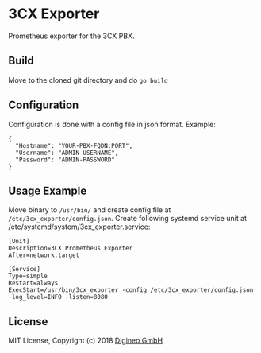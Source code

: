 3CX Exporter
============

Prometheus exporter for the 3CX PBX.

## Build

Move to the cloned git directory and do `go build`

## Configuration

Configuration is done with a config file in json format.
Example:
```
{
  "Hostname": "YOUR-PBX-FQDN:PORT",
  "Username": "ADMIN-USERNAME",
  "Password": "ADMIN-PASSWORD"
}
```

## Usage Example

Move binary to `/usr/bin/` and create config file at `/etc/3cx_exporter/config.json`.
Create following systemd service unit at /etc/systemd/system/3cx_exporter.service:

```
[Unit]
Description=3CX Prometheus Exporter
After=network.target

[Service]
Type=simple
Restart=always
ExecStart=/usr/bin/3cx_exporter -config /etc/3cx_exporter/config.json -log_level=INFO -listen=8080
```

## License

MIT License, Copyright (c) 2018
[Digineo GmbH](https://www.digineo.de/)  
